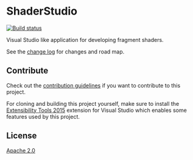 # ShaderStudio

[![Build status](https://ci.appveyor.com/api/projects/status/reevo7tsncwty1cs?svg=true)](https://ci.appveyor.com/project/danielscherzer/ShaderStudio)

Visual Studio like application for developing fragment shaders.

See the [change log](CHANGELOG.md) for changes and road map.

## Contribute
Check out the [contribution guidelines](CONTRIBUTING.md)
if you want to contribute to this project.

For cloning and building this project yourself, make sure
to install the
[Extensibility Tools 2015](https://visualstudiogallery.msdn.microsoft.com/ab39a092-1343-46e2-b0f1-6a3f91155aa6)
extension for Visual Studio which enables some features
used by this project.

## License
[Apache 2.0](LICENSE)